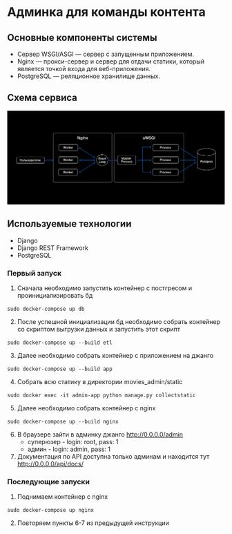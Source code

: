 # Админка для команды контента

## Основные компоненты системы
- Cервер WSGI/ASGI — сервер с запущенным приложением.
- Nginx — прокси-сервер и сервер для отдачи статики, который является точкой входа для веб-приложения.
- PostgreSQL — реляционное хранилище данных.

## Схема сервиса
![](S1.1_3_nginx_1_1602196301.jpg)

## Используемые технологии
- Django
- Django REST Framework
- PostgreSQL

### Первый запуск

1. Сначала необходимо запустить контейнер с постгресом и проинициализировать бд
```shell
sudo docker-compose up db
```
2. После успешной инициализации бд необходимо собрать контейнер со скриптом выгрузки данных
и запустить этот скрипт
```shell
sudo docker-compose up --build etl
```
3. Далее необходимо собрать контейнер с приложением на джанго
```shell
sudo docker-compose up --build app
```
4. Собрать всю статику в директории movies_admin/static
```shell
sudo docker exec -it admin-app python manage.py collectstatic
```
5. Далее необходимо собрать контейнер с nginx
```shell
sudo docker-compose up --build nginx
```
6. В браузере зайти в админку джанго http://0.0.0.0/admin
   - суперюзер - login: root, pass: 1
   - админ - login: admin, pass: 1
7. Документация по API доступна только админам и находится тут http://0.0.0.0/api/docs/

### Последующие запуски
1. Поднимаем контейнер с nginx
```shell
sudo docker-compose up nginx
```
2. Повторяем пункты 6-7 из предыдущей инструкции

